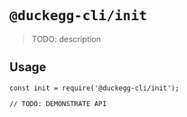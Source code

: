 # `@duckegg-cli/init`

> TODO: description

## Usage

```
const init = require('@duckegg-cli/init');

// TODO: DEMONSTRATE API
```
